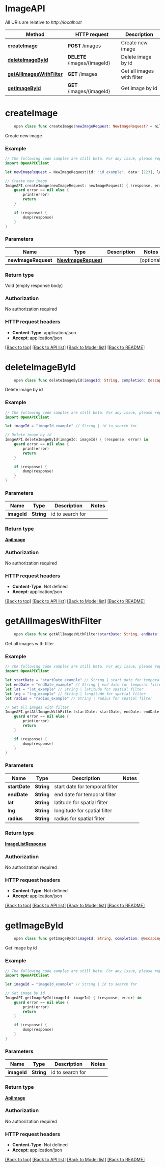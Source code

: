 # ImageAPI

All URIs are relative to *http://localhost*

Method | HTTP request | Description
------------- | ------------- | -------------
[**createImage**](ImageAPI.md#createimage) | **POST** /images | Create new image
[**deleteImageById**](ImageAPI.md#deleteimagebyid) | **DELETE** /images/{imageId} | Delete image by id
[**getAllImagesWithFilter**](ImageAPI.md#getallimageswithfilter) | **GET** /images | Get all images with filter
[**getImageById**](ImageAPI.md#getimagebyid) | **GET** /images/{imageId} | Get image by id


# **createImage**
```swift
    open class func createImage(newImageRequest: NewImageRequest? = nil, completion: @escaping (_ data: Void?, _ error: Error?) -> Void)
```

Create new image

### Example
```swift
// The following code samples are still beta. For any issue, please report via http://github.com/OpenAPITools/openapi-generator/issues/new
import OpenAPIClient

let newImageRequest = NewImageRequest(id: "id_example", data: [123], lat: 123, lng: 123, date: "date_example", source: "source_example", bearing: 123) // NewImageRequest |  (optional)

// Create new image
ImageAPI.createImage(newImageRequest: newImageRequest) { (response, error) in
    guard error == nil else {
        print(error)
        return
    }

    if (response) {
        dump(response)
    }
}
```

### Parameters

Name | Type | Description  | Notes
------------- | ------------- | ------------- | -------------
 **newImageRequest** | [**NewImageRequest**](NewImageRequest.md) |  | [optional] 

### Return type

Void (empty response body)

### Authorization

No authorization required

### HTTP request headers

 - **Content-Type**: application/json
 - **Accept**: application/json

[[Back to top]](#) [[Back to API list]](../README.md#documentation-for-api-endpoints) [[Back to Model list]](../README.md#documentation-for-models) [[Back to README]](../README.md)

# **deleteImageById**
```swift
    open class func deleteImageById(imageId: String, completion: @escaping (_ data: ApiImage?, _ error: Error?) -> Void)
```

Delete image by id

### Example
```swift
// The following code samples are still beta. For any issue, please report via http://github.com/OpenAPITools/openapi-generator/issues/new
import OpenAPIClient

let imageId = "imageId_example" // String | id to search for

// Delete image by id
ImageAPI.deleteImageById(imageId: imageId) { (response, error) in
    guard error == nil else {
        print(error)
        return
    }

    if (response) {
        dump(response)
    }
}
```

### Parameters

Name | Type | Description  | Notes
------------- | ------------- | ------------- | -------------
 **imageId** | **String** | id to search for | 

### Return type

[**ApiImage**](ApiImage.md)

### Authorization

No authorization required

### HTTP request headers

 - **Content-Type**: Not defined
 - **Accept**: application/json

[[Back to top]](#) [[Back to API list]](../README.md#documentation-for-api-endpoints) [[Back to Model list]](../README.md#documentation-for-models) [[Back to README]](../README.md)

# **getAllImagesWithFilter**
```swift
    open class func getAllImagesWithFilter(startDate: String, endDate: String, lat: String, lng: String, radius: String, completion: @escaping (_ data: ImageListResponse?, _ error: Error?) -> Void)
```

Get all images with filter

### Example
```swift
// The following code samples are still beta. For any issue, please report via http://github.com/OpenAPITools/openapi-generator/issues/new
import OpenAPIClient

let startDate = "startDate_example" // String | start date for temporal filter
let endDate = "endDate_example" // String | end date for temporal filter
let lat = "lat_example" // String | latitude for spatial filter
let lng = "lng_example" // String | longitude for spatial filter
let radius = "radius_example" // String | radius for spatial filter

// Get all images with filter
ImageAPI.getAllImagesWithFilter(startDate: startDate, endDate: endDate, lat: lat, lng: lng, radius: radius) { (response, error) in
    guard error == nil else {
        print(error)
        return
    }

    if (response) {
        dump(response)
    }
}
```

### Parameters

Name | Type | Description  | Notes
------------- | ------------- | ------------- | -------------
 **startDate** | **String** | start date for temporal filter | 
 **endDate** | **String** | end date for temporal filter | 
 **lat** | **String** | latitude for spatial filter | 
 **lng** | **String** | longitude for spatial filter | 
 **radius** | **String** | radius for spatial filter | 

### Return type

[**ImageListResponse**](ImageListResponse.md)

### Authorization

No authorization required

### HTTP request headers

 - **Content-Type**: Not defined
 - **Accept**: application/json

[[Back to top]](#) [[Back to API list]](../README.md#documentation-for-api-endpoints) [[Back to Model list]](../README.md#documentation-for-models) [[Back to README]](../README.md)

# **getImageById**
```swift
    open class func getImageById(imageId: String, completion: @escaping (_ data: ApiImage?, _ error: Error?) -> Void)
```

Get image by id

### Example
```swift
// The following code samples are still beta. For any issue, please report via http://github.com/OpenAPITools/openapi-generator/issues/new
import OpenAPIClient

let imageId = "imageId_example" // String | id to search for

// Get image by id
ImageAPI.getImageById(imageId: imageId) { (response, error) in
    guard error == nil else {
        print(error)
        return
    }

    if (response) {
        dump(response)
    }
}
```

### Parameters

Name | Type | Description  | Notes
------------- | ------------- | ------------- | -------------
 **imageId** | **String** | id to search for | 

### Return type

[**ApiImage**](ApiImage.md)

### Authorization

No authorization required

### HTTP request headers

 - **Content-Type**: Not defined
 - **Accept**: application/json

[[Back to top]](#) [[Back to API list]](../README.md#documentation-for-api-endpoints) [[Back to Model list]](../README.md#documentation-for-models) [[Back to README]](../README.md)


